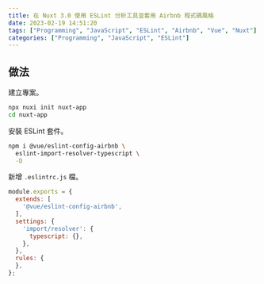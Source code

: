 ```yaml
---
title: 在 Nuxt 3.0 使用 ESLint 分析工具並套用 Airbnb 程式碼風格
date: 2023-02-19 14:51:20
tags: ["Programming", "JavaScript", "ESLint", "Airbnb", "Vue", "Nuxt"]
categories: ["Programming", "JavaScript", "ESLint"]
---
```


## 做法

建立專案。

```bash
npx nuxi init nuxt-app
cd nuxt-app
```

安裝 ESLint 套件。

```bash
npm i @vue/eslint-config-airbnb \
  eslint-import-resolver-typescript \
  -D
```

新增 `.eslintrc.js` 檔。

```js
module.exports = {
  extends: [
    '@vue/eslint-config-airbnb',
  ],
  settings: {
    'import/resolver': {
      typescript: {},
    },
  },
  rules: {
  },
};
```
